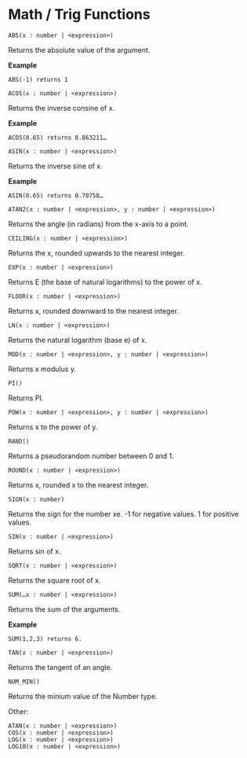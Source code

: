 
# Math / Trig Functions

`ABS(x : number | <expression>)`

Returns the absolute value of the argument. 

**Example** 
```
ABS(-1) returns 1 
```

`ACOS(x : number | <expression>)`

Returns the inverse consine of x. 

**Example** 
```
ACOS(0.65) returns 0.863211… 
```

`ASIN(x : number | <expression>)`

Returns the inverse sine of x. 

**Example** 
```
ASIN(0.65) returns 0.70758…     
```
                                                                          

`ATAN2(x : number | <expression>, y : number | <expression>)`  

Returns the angle (in radians) from the x-axis to a point.  

`CEILING(x : number | <expression>)`    

Returns the x, rounded upwards to the nearest integer.  

`EXP(x : number | <expression>)`

Returns E (the base of natural logarithms) to the power of x.  

`FLOOR(x : number | <expression>)`  

Returns x, rounded downward to the nearest integer.

`LN(x : number | <expression>)`

Returns the natural logarithm (base e) of x.  

`MOD(x : number | <expression>, y : number | <expression>)`

Returns x modulus y.  

`PI()`

Returns PI.  

`POW(x : number | <expression>, y : number | <expression>)`  

Returns x to the power of y.  

`RAND()` 

Returns a pseudorandom number between 0 and 1.  

`ROUND(x : number | <expression>)`

Returns x, rounded x to the nearest integer.  

`SIGN(x : number)`

Returns the sign for the number xe. -1 for negative values. 1 for positive values.

`SIN(x : number | <expression>)`

Returns sin of x.  

`SQRT(x : number | <expression>)`

Returns the square root of x.  

`SUM(…x : number | <expression>)`

Returns the sum of the arguments.  

**Example** 
```
SUM(1,2,3) returns 6.
```        

`TAN(x : number | <expression>)`

Returns the tangent of an angle.  

`NUM_MIN()`

Returns the minium value of the Number type.     

Other:

`ATAN(x : number | <expression>)`  
`COS(x : number | <expression>)`  
 `LOG(x : number | <expression>)`  
`LOG10(x : number | <expression>)`  
